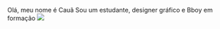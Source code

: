 Olá, meu nome é Cauã
Sou um estudante, designer gráfico e Bboy em formação
![](https://i.giphy.com/media/v1.Y2lkPTc5MGI3NjExZDZxdmQydzZwMjk3ZWF6Z3p1MndjczEwenR2aGI2MTN1a2YxMG13ZCZlcD12MV9pbnRlcm5hbF9naWZfYnlfaWQmY3Q9Zw/ubd3YFbbktwGUJtXey/giphy.gif)
